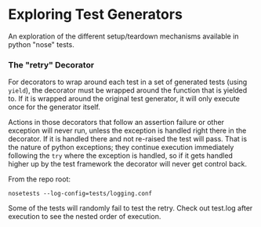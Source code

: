# Exploring Test Generators
An exploration of the different setup/teardown mechanisms available in python "nose" tests.

### The "retry" Decorator
For decorators to wrap around each test in a set of generated tests
(using `yield`), the decorator must be wrapped around the function that
is yielded to. If it is wrapped around the original test generator, it
will only execute once for the generator itself.

Actions in those decorators that follow an assertion failure or other
exception will never run, unless the exception is handled right there in
the decorator. If it is handled there and not re-raised the test will
pass. That is the nature of python exceptions; they continue execution
immediately following the `try` where the exception is handled, so if it
gets handled higher up by the test framework the decorator will never
get control back.

From the repo root:

    nosetests --log-config=tests/logging.conf

Some of the tests will randomly fail to test the retry.
Check out test.log after execution to see the nested order of execution.
